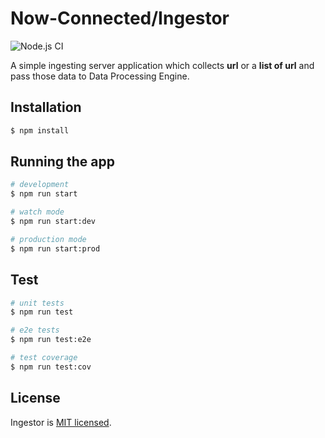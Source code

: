 # Now-Connected/Ingestor
![Node.js CI](https://github.com/1i2hs/nc-ingestor/workflows/Node.js%20CI/badge.svg?branch=master)

A simple ingesting server application which collects **url** or a **list of url** and pass those data to Data Processing Engine.

## Installation

```bash
$ npm install
```

## Running the app

```bash
# development
$ npm run start

# watch mode
$ npm run start:dev

# production mode
$ npm run start:prod
```

## Test

```bash
# unit tests
$ npm run test

# e2e tests
$ npm run test:e2e

# test coverage
$ npm run test:cov
```

## License

  Ingestor is [MIT licensed](LICENSE).
